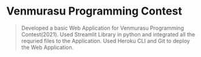 # Venmurasu Programming Contest

> Developed a basic Web Application for Venmurasu Programming Contest(2021).
> Used Streamlit Library in python and integrated all the requried files to the Application.
> Used Heroku CLI and Git to deploy the Web Application.
